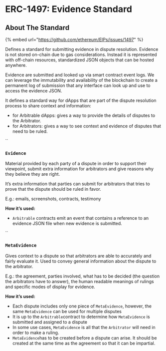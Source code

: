 # ERC-1497: Evidence Standard

## About The Standard

{% embed url="https://github.com/ethereum/EIPs/issues/1497" %}

Defines a standard for submitting evidence in dispute resolution. Evidence is not stored on-chain due to gas considerations. Instead it is represented with off-chain resources, standardized JSON objects that can be hosted anywhere.

Evidence are submitted and looked up via smart contract event logs. We can leverage the immutability and availability of the blockchain to create a permanent log of submission that any interface can look up and use to access the evidence JSON.

It defines a standard way for dApps that are part of the dispute resolution process to share context and information:

* for Arbitrable dApps: gives a way to provide the details of disputes to the Arbitrator.
* for Arbitrators: gives a way to see context and evidence of disputes that need to be ruled.

``

### `Evidence`

Material provided by each party of a dispute in order to support their viewpoint, submit extra information for arbitrators and give reasons why they believe they are right.

It’s extra information that parties can submit for arbitrators that tries to prove that the dispute should be ruled in favor.

E.g.: emails, screenshots, contracts, testimony

**How it’s used:**

* `Arbitrable` contracts emit an event that contains a reference to an evidence JSON file when new evidence is submitted.

``

### `MetaEvidence`

Gives context to a dispute so that arbitrators are able to accurately and fairly evaluate it. Used to convey general information about the dispute to the arbitrator.

E.g.: the agreement, parties involved, what has to be decided (the question the arbitrators have to answer), the human readable meanings of rulings and specific modes of display for evidence.

**How it’s used:**

* Each dispute includes only one piece of `MetaEvidence`, however, the same `MetaEvidence` can be used for multiple disputes
* It is up to the `Arbitrable`contract to determine how `MetaEvidence` is submitted and assigned to a dispute
* In some use cases, `MetaEvidence` is all that the `Arbitrator` will need in order to make a ruling.
* `MetaEvidence`has to be created before a dispute can arise. It should be created at the same time as the agreement so that it can be impartial.
